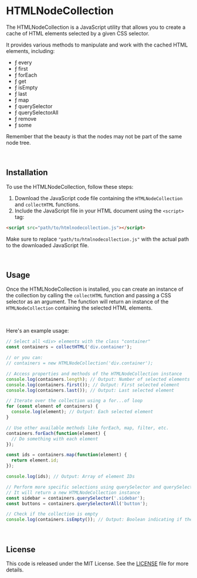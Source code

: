# HTMLNodeCollection

The HTMLNodeCollection is a JavaScript utility that allows you to create a cache of HTML elements selected by a given CSS selector.

It provides various methods to manipulate and work with the cached HTML elements, including:
- ƒ every
- ƒ first
- ƒ forEach
- ƒ get
- ƒ isEmpty
- ƒ last
- ƒ map
- ƒ querySelector
- ƒ querySelectorAll
- ƒ remove
- ƒ some

Remember that the beauty is that the nodes may not be part of the same node tree.

<br>

## Installation

To use the HTMLNodeCollection, follow these steps:

1. Download the JavaScript code file containing the `HTMLNodeCollection` and `collectHTML` functions.
2. Include the JavaScript file in your HTML document using the `<script>` tag:

```html
<script src="path/to/htmlnodecollection.js"></script>
```

Make sure to replace `"path/to/htmlnodecollection.js"` with the actual path to the downloaded JavaScript file.

<br>

## Usage

Once the HTMLNodeCollection is installed, you can create an instance of the collection by calling the `collectHTML` function and passing a CSS selector as an argument. The function will return an instance of the `HTMLNodeCollection` containing the selected HTML elements.

<br>

Here's an example usage:

```javascript
// Select all <div> elements with the class "container"
const containers = collectHTML('div.container');

// or you can:
// containers = new HTMLNodeCollection('div.container');

// Access properties and methods of the HTMLNodeCollection instance
console.log(containers.length); // Output: Number of selected elements
console.log(containers.first()); // Output: First selected element
console.log(containers.last()); // Output: Last selected element

// Iterate over the collection using a for...of loop
for (const element of containers) {
  console.log(element); // Output: Each selected element
}

// Use other available methods like forEach, map, filter, etc.
containers.forEach(function(element) {
  // Do something with each element
});

const ids = containers.map(function(element) {
  return element.id;
});

console.log(ids); // Output: Array of element IDs

// Perform more specific selections using querySelector and querySelectorAll
// It will return a new HTMLNodeCollection instance
const sidebar = containers.querySelector('.sidebar');
const buttons = containers.querySelectorAll('button');

// Check if the collection is empty
console.log(containers.isEmpty()); // Output: Boolean indicating if the collection is empty
```

<br>

## License

This code is released under the MIT License. See the [LICENSE](LICENSE) file for more details.
